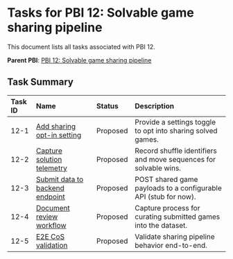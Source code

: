 # Tasks for PBI 12: Solvable game sharing pipeline
This document lists all tasks associated with PBI 12.

**Parent PBI**: [PBI 12: Solvable game sharing pipeline](./prd.md)

## Task Summary

| Task ID | Name | Status | Description |
| :------ | :----------------------------------------------- | :------- | :------------------------------------------------------------- |
| 12-1 | [Add sharing opt-in setting](./12-1.md) | Proposed | Provide a settings toggle to opt into sharing solved games. |
| 12-2 | [Capture solution telemetry](./12-2.md) | Proposed | Record shuffle identifiers and move sequences for solvable wins. |
| 12-3 | [Submit data to backend endpoint](./12-3.md) | Proposed | POST shared game payloads to a configurable API (stub for now). |
| 12-4 | [Document review workflow](./12-4.md) | Proposed | Capture process for curating submitted games into the dataset. |
| 12-5 | [E2E CoS validation](./12-5.md) | Proposed | Validate sharing pipeline behavior end-to-end. |

